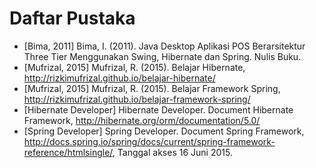# Daftar Pustaka

- [Bima, 2011] Bima, I. (2011). Java Desktop Aplikasi POS Berarsitektur Three Tier Menggunakan Swing, Hibernate dan Spring. Nulis Buku.
- [Mufrizal, 2015] Mufrizal, R. (2015). Belajar Hibernate, http://rizkimufrizal.github.io/belajar-hibernate/
- [Mufrizal, 2015] Mufrizal, R. (2015). Belajar Framework Spring, http://rizkimufrizal.github.io/belajar-framework-spring/
- [Hibernate Developer] Hibernate Developer. Document Hibernate Framework, http://hibernate.org/orm/documentation/5.0/
- [Spring Developer] Spring Developer. Document Spring Framework, http://docs.spring.io/spring/docs/current/spring-framework-reference/htmlsingle/, Tanggal akses 16 Juni 2015.